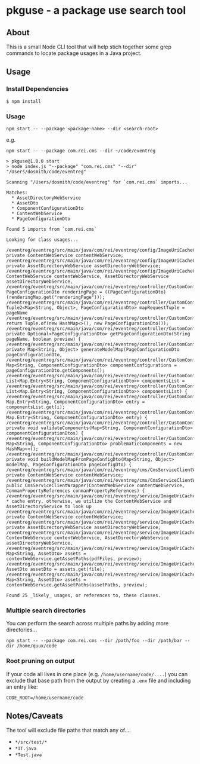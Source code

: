 # pkguse - a package use search tool

## About

This is a small Node CLI tool that will help stich together some grep commands to locate package usages in a Java project.

## Usage

### Install Dependencies

`$ npm install`

### Usage

`npm start -- --package <package-name> --dir <search-root>`

e.g.

`npm start -- --package com.rei.cms --dir ~/code/eventreg`

```
> pkguse@1.0.0 start
> node index.js "--package" "com.rei.cms" "--dir" "/Users/dosmith/code/eventreg"

Scanning "/Users/dosmith/code/eventreg" for `com.rei.cms` imports...

Matches:
  * AssetDirectoryWebService
  * AssetDto
  * ComponentConfigurationDto
  * ContentWebService
  * PageConfigurationDto

Found 5 imports from `com.rei.cms`

Looking for class usages...

/eventreg/eventreg/src/main/java/com/rei/eventreg/config/ImageUriCacheConfig.java:22:    private ContentWebService contentWebService;
/eventreg/eventreg/src/main/java/com/rei/eventreg/config/ImageUriCacheConfig.java:23:    private AssetDirectoryWebService assetDirectoryWebService;
/eventreg/eventreg/src/main/java/com/rei/eventreg/config/ImageUriCacheConfig.java:29:            ContentWebService contentWebService, AssetDirectoryWebService assetDirectoryWebService,
/eventreg/eventreg/src/main/java/com/rei/eventreg/controller/CustomConfigurablePageController.java:119:        PageConfigurationDto renderingPage = ((PageConfigurationDto) (renderingMap.get("renderingPage")));
/eventreg/eventreg/src/main/java/com/rei/eventreg/controller/CustomConfigurablePageController.java:127:        Tuple2<Map<String, Object>, PageConfigurationDto> mapRequestTuple = pageName
/eventreg/eventreg/src/main/java/com/rei/eventreg/controller/CustomConfigurablePageController.java:135:                    return Tuple.of(new HashMap<>(), new PageConfigurationDto());
/eventreg/eventreg/src/main/java/com/rei/eventreg/controller/CustomConfigurablePageController.java:157:    private Optional<PageConfigurationDto> getPageConfigurationDto(String pageName, boolean preview) {
/eventreg/eventreg/src/main/java/com/rei/eventreg/controller/CustomConfigurablePageController.java:166:    private Map<String, Object> generateModelMap(PageConfigurationDto pageConfigurationDto,
/eventreg/eventreg/src/main/java/com/rei/eventreg/controller/CustomConfigurablePageController.java:174:        Map<String, ComponentConfigurationDto> componentConfigurations = pageConfigurationDto.getComponents();
/eventreg/eventreg/src/main/java/com/rei/eventreg/controller/CustomConfigurablePageController.java:178:        List<Map.Entry<String, ComponentConfigurationDto>> componentsList =
/eventreg/eventreg/src/main/java/com/rei/eventreg/controller/CustomConfigurablePageController.java:188:            List<Map.Entry<String, ComponentConfigurationDto>> componentsList) {
/eventreg/eventreg/src/main/java/com/rei/eventreg/controller/CustomConfigurablePageController.java:190:            Map.Entry<String, ComponentConfigurationDto> entry = componentsList.get(i);
/eventreg/eventreg/src/main/java/com/rei/eventreg/controller/CustomConfigurablePageController.java:198:            Map.Entry<String, ComponentConfigurationDto> entry) {
/eventreg/eventreg/src/main/java/com/rei/eventreg/controller/CustomConfigurablePageController.java:209:    private void validateComponents(Map<String, ComponentConfigurationDto> componentConfigurationDtos) {
/eventreg/eventreg/src/main/java/com/rei/eventreg/controller/CustomConfigurablePageController.java:210:        Map<String, ComponentConfigurationDto> problematicComponents = new HashMap<>();
/eventreg/eventreg/src/main/java/com/rei/eventreg/controller/CustomConfigurablePageController.java:226:    private void buildModelMapFromPageConfigDto(Map<String, Object> modelMap, PageConfigurationDto pageConfigDto) {
/eventreg/eventreg/src/main/java/com/rei/eventreg/cms/CmsServiceClientWrapper.java:25:    private ContentWebService contentWebService;
/eventreg/eventreg/src/main/java/com/rei/eventreg/cms/CmsServiceClientWrapper.java:28:    public CmsServiceClientWrapper(ContentWebService contentWebService, ConmanPropertyReferences conmanPropertyReferences) {
/eventreg/eventreg/src/main/java/com/rei/eventreg/service/ImageUriCacheService.java:37: * cache entry, otherwise, we utilize the ContentWebService and AssetDirectoryService to look up
/eventreg/eventreg/src/main/java/com/rei/eventreg/service/ImageUriCacheService.java:87:    private ContentWebService contentWebService;
/eventreg/eventreg/src/main/java/com/rei/eventreg/service/ImageUriCacheService.java:88:    private AssetDirectoryWebService assetDirectoryWebService;
/eventreg/eventreg/src/main/java/com/rei/eventreg/service/ImageUriCacheService.java:95:            ContentWebService contentWebService, AssetDirectoryWebService assetDirectoryWebService,
/eventreg/eventreg/src/main/java/com/rei/eventreg/service/ImageUriCacheService.java:224:            Map<String, AssetDto> assets = contentWebService.getAssetPaths(pdfFiles, preview);
/eventreg/eventreg/src/main/java/com/rei/eventreg/service/ImageUriCacheService.java:227:                    AssetDto assetDto = assets.get(file);
/eventreg/eventreg/src/main/java/com/rei/eventreg/service/ImageUriCacheService.java:284:            Map<String, AssetDto> assets = contentWebService.getAssetPaths(assetPaths, preview);

Found 25 _likely_ usages, or references to, these classes.
```

### Multiple search directories

You can perform the search across multiple paths by adding more directories...

`npm start -- --package com.rei.cms --dir /path/foo --dir /path/bar --dir /home/quux/code`

### Root pruning on output

If your code all lives in one place (e.g. `/home/username/code/....`) you can exclude that base path from the output by creating a `.env` file and including an entry like:

`CODE_ROOT=/home/username/code`

## Notes/Caveats

The tool will exclude file paths that match any of....
 * `*/src/test/*`
 * `*IT.java`
 * `*Test.java`
